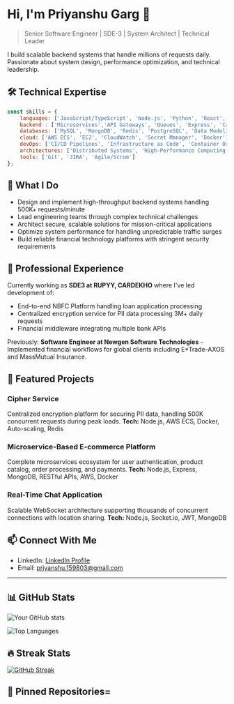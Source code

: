 # Hi, I'm Priyanshu Garg 👋

> Senior Software Engineer | SDE-3 | System Architect | Technical Leader

I build scalable backend systems that handle millions of requests daily. Passionate about system design, performance optimization, and technical leadership.

## 🛠 Technical Expertise

```javascript
const skills = {
    languages: ['JavaScript/TypeScript', 'Node.js', 'Python', 'React', 'Java', 'C++'],
    backend : ['Microservices','API Gateways', 'Queues', 'Express', 'Caching (Redis)','Restful APIs' 'CI/CD', 'Event-Driven Architecture'],
    databases: ['MySQL', 'MongoDB', 'Redis', 'PostgreSQL', 'Data Modeling', 'Query Optimization'],
    cloud: ['AWS ECS', 'EC2', 'CloudWatch', 'Secret Manager', 'Docker'],
    devOps: ['CI/CD Pipelines', 'Infrastructure as Code', 'Container Orchestration'],
    architectures: ['Distributed Systems', 'High-Performance Computing', 'Scalable Backend Design'],
    tools: ['Git', 'JIRA', 'Agile/Scrum']
};
```

## 🚀 What I Do

- Design and implement high-throughput backend systems handling 500K+ requests/minute
- Lead engineering teams through complex technical challenges
- Architect secure, scalable solutions for mission-critical applications
- Optimize system performance for handling unpredictable traffic surges
- Build reliable financial technology platforms with stringent security requirements

## 💼 Professional Experience

Currently working as **SDE3 at RUPYY, CARDEKHO** where I've led development of:

- End-to-end NBFC Platform handling loan application processing
- Centralized encryption service for PII data processing 3M+ daily requests
- Financial middleware integrating multiple bank APIs

Previously: **Software Engineer at Newgen Software Technologies** - Implemented financial workflows for global clients including E*Trade-AXOS and MassMutual Insurance.

## 🔭 Featured Projects

### Cipher Service
Centralized encryption platform for securing PII data, handling 500K concurrent requests during peak loads.
**Tech:** Node.js, AWS ECS, Docker, Auto-scaling, Redis

### Microservice-Based E-commerce Platform
Complete microservices ecosystem for user authentication, product catalog, order processing, and payments.
**Tech:** Node.js, Express, MongoDB, RESTful APIs, AWS, Docker

### Real-Time Chat Application
Scalable WebSocket architecture supporting thousands of concurrent connections with location sharing.
**Tech:** Node.js, Socket.io, JWT, MongoDB

## 📫 Connect With Me

- LinkedIn: [LinkedIn Profile](https://www.linkedin.com/in/priyanshu15)
- Email: priyanshu.159803@gmail.com

---

## 📊 GitHub Stats

![Your GitHub stats](https://github-readme-stats.vercel.app/api?username=PriyanshuGarg15&show_icons=true&theme=radical)

![Top Languages](https://github-readme-stats.vercel.app/api/top-langs/?username=PriyanshuGarg15&layout=compact&theme=radical)

## 🔥 Streak Stats

[![GitHub Streak](https://github-readme-streak-stats.herokuapp.com/?user=PriyanshuGarg15&theme=dark)](https://git.io/streak-stats)

## 📌 Pinned Repositories=
